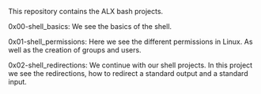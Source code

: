 This repository contains the ALX bash projects. 

0x00-shell_basics: We see the basics of the shell.

0x01-shell_permissions: Here we see the different permissions in Linux. As well as the creation of groups and users.

0x02-shell_redirections: We continue with our shell projects. In this project we see the redirections, how to redirect a standard output and a standard input.
